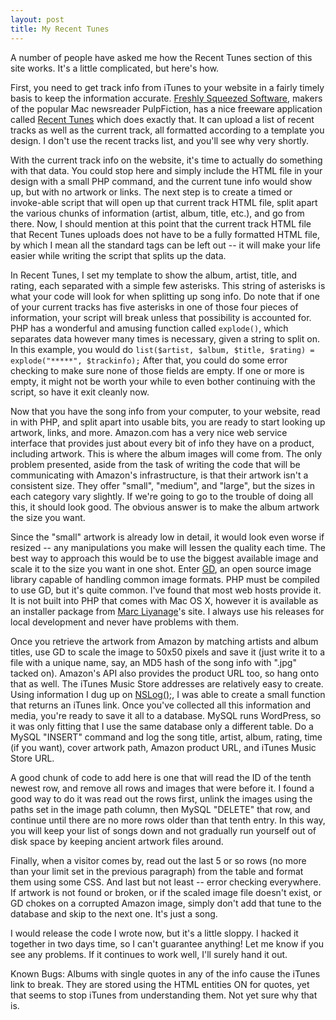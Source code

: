 ```yaml
---
layout: post
title: My Recent Tunes
---
```

A number of people have asked me how the Recent Tunes section of this site works. It's a little complicated, but here's how.

First, you need to get track info from iTunes to your website in a fairly timely basis to keep the information accurate. [Freshly Squeezed Software](http://www.freshsqueeze.com/), makers of the popular Mac newsreader PulpFiction, has a nice freeware application called [Recent Tunes](http://freshsqueeze.com/products/freeware/) which does exactly that. It can upload a list of recent tracks as well as the current track, all formatted according to a template you design. I don't use the recent tracks list, and you'll see why very shortly.

With the current track info on the website, it's time to actually do something with that data. You could stop here and simply include the HTML file in your design with a small PHP command, and the current tune info would show up, but with no artwork or links. The next step is to create a timed or invoke-able script that will open up that current track HTML file, split apart the various chunks of information (artist, album, title, etc.), and go from there. Now, I should mention at this point that the current track HTML file that Recent Tunes uploads does not have to be a fully formatted HTML file, by which I mean all the standard tags can be left out -- it will make your life easier while writing the script that splits up the data.

In Recent Tunes, I set my template to show the album, artist, title, and rating, each separated with a simple few asterisks. This string of asterisks is what your code will look for when splitting up song info. Do note that if one of your current tracks has five asterisks in one of those four pieces of information, your script will break unless that possibility is accounted for. PHP has a wonderful and amusing function called `explode()`, which separates data however many times is necessary, given a string to split on. In this example, you would do `list($artist, $album, $title, $rating) = explode("*****", $trackinfo);` After that, you could do some error checking to make sure none of those fields are empty. If one or more is empty, it might not be worth your while to even bother continuing with the script, so have it exit cleanly now.

Now that you have the song info from your computer, to your website, read in with PHP, and split apart into usable bits, you are ready to start looking up artwork, links, and more. Amazon.com has a very nice web service interface that provides just about every bit of info they have on a product, including artwork. This is where the album images will come from. The only problem presented, aside from the task of writing the code that will be communicating with Amazon's infrastructure, is that their artwork isn't a consistent size. They offer "small", "medium", and "large", but the sizes in each category vary slightly. If we're going to go to the trouble of doing all this, it should look good. The obvious answer is to make the album artwork the size you want.

Since the "small" artwork is already low in detail, it would look even worse if resized -- any manipulations you make will lessen the quality each time. The best way to approach this would be to use the biggest available image and scale it to the size you want in one shot. Enter [GD](http://www.boutell.com/gd/ "GD graphics library"), an open source image library capable of handling common image formats. PHP must be compiled to use GD, but it's quite common. I've found that most web hosts provide it. It is not built into PHP that comes with Mac OS X, however it is available as an installer package from [Marc Liyanage](http://www.entropy.ch/software/macosx/php/)'s site. I always use his releases for local development and never have problems with them.

Once you retrieve the artwork from Amazon by matching artists and album titles, use GD to scale the image to 50x50 pixels and save it (just write it to a file with a unique name, say, an MD5 hash of the song info with ".jpg" tacked on). Amazon's API also provides the product URL too, so hang onto that as well. The iTunes Music Store addresses are relatively easy to create. Using information I dug up on [NSLog();](http://nslog.com/archives/2003/04/29/itms_links.php), I was able to create a small function that returns an iTunes link. Once you've collected all this information and media, you're ready to save it all to a database. MySQL runs WordPress, so it was only fitting that I use the same database only a different table. Do a MySQL "INSERT" command and log the song title, artist, album, rating, time (if you want), cover artwork path, Amazon product URL, and iTunes Music Store URL.

A good chunk of code to add here is one that will read the ID of the tenth newest row, and remove all rows and images that were before it. I found a good way to do it was read out the rows first, unlink the images using the paths set in the image path column, then MySQL "DELETE" that row, and continue until there are no more rows older than that tenth entry. In this way, you will keep your list of songs down and not gradually run yourself out of disk space by keeping ancient artwork files around.

Finally, when a visitor comes by, read out the last 5 or so rows (no more than your limit set in the previous paragraph) from the table and format them using some CSS. And last but not least -- error checking everywhere. If artwork is not found or broken, or if the scaled image file doesn't exist, or GD chokes on a corrupted Amazon image, simply don't add that tune to the database and skip to the next one. It's just a song.

I would release the code I wrote now, but it's a little sloppy. I hacked it together in two days time, so I can't guarantee anything! Let me know if you see any problems. If it continues to work well, I'll surely hand it out.

Known Bugs: Albums with single quotes in any of the info cause the iTunes link to break. They are stored using the HTML entities ON for quotes, yet that seems to stop iTunes from understanding them. Not yet sure why that is.
